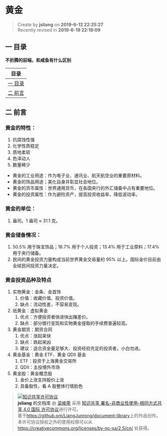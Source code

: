 黄金
===

> Create by **jsliang** on **2019-6-12 22:25:27**  
> Recently revised in **2019-6-19 22:18:09**

## <a name="chapter-one" id="chapter-one">一 目录</a>

**不折腾的前端，和咸鱼有什么区别**

| 目录 |
| --- | 
| [一 目录](#chapter-one) | 
| [二 前言](#chapter-two) |

## <a name="chapter-two" id="chapter-two">二 前言</a>



### 黄金的特性：

1. 抗腐蚀性强
2. 化学性质稳定
3. 质地柔软
4. 色泽动人
5. 数量稀少

* 黄金的工业用途：作为电子业、通讯业、航天航空业的重要原材料。
* 黄金的饰品用途；美化自身并彰显社会地位。
* 黄金的货币属性：世界通用货币，在各国央行的外汇储备中占有重要地位。
* 黄金的投资属性：作为避险资产，提高投资收益率，降低波动率。

### 黄金的单位：

1. 盎司。1 盎司 ≈ 31.1 克。

### 黄金储备情况：

1. 50.5% 用于珠宝饰品；18.7% 用于个人投资；13.4% 用于工业原料；17.4% 用于央行储备。
2. 民间的黄金投资力量构成当前世界黄金交易量的 95% 以上。国际金价目前由全球民间投资力量决定。

### 黄金投资品种及特点

1. 实物黄金：金条、金首饰
   1. 价值：收藏价值、投资价值。
   2. 缺点：流动性差，不容易变现。
2. 纸黄金：虚拟黄金
   1. 优点：方便投资者快进快出赚差价。
   2. 缺点：部分银行变现和实物黄金提取的手续费普遍较高。
3. 黄金期货：期货合同
   1. 优点：涨起来快
   2. 缺点：跌起来凶
   3. 建议：适合资金量足够大、投资经验充足的投资者，小白勿进。
4. 黄金基金：黄金 ETF、黄金 QDII 基金
   1. ETF：投资于上海黄金交易所
   2. QDII：主投境外市场
5. 黄金股：黄金概念股
   1. 金价上涨支持股价上涨
   2. 具备股性，看 A 股整体行情脸色

> <a rel="license" href="http://creativecommons.org/licenses/by-nc-sa/4.0/"><img alt="知识共享许可协议" style="border-width:0" src="https://i.creativecommons.org/l/by-nc-sa/4.0/88x31.png" /></a><br /><a xmlns:dct="http://purl.org/dc/terms/" property="dct:title">**jsliang** 的文档库</a> 由 <a xmlns:cc="http://creativecommons.org/ns#" href="https://github.com/LiangJunrong/document-library" property="cc:attributionName" rel="cc:attributionURL">梁峻荣</a> 采用 <a rel="license" href="http://creativecommons.org/licenses/by-nc-sa/4.0/">知识共享 署名-非商业性使用-相同方式共享 4.0 国际 许可协议</a>进行许可。<br />基于<a xmlns:dct="http://purl.org/dc/terms/" href="https://github.com/LiangJunrong/document-library" rel="dct:source">https://github.om/LiangJunrong/document-library</a>上的作品创作。<br />本许可协议授权之外的使用权限可以从 <a xmlns:cc="http://creativecommons.org/ns#" href="https://creativecommons.org/licenses/by-nc-sa/2.5/cn/" rel="cc:morePermissions">https://creativecommons.org/licenses/by-nc-sa/2.5/cn/</a> 处获得。